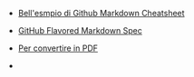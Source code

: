 
* [Bell'esmpio di Github Markdown Cheatsheet](https://github.com/tchapi/markdown-cheatsheet/blob/master/README.md)
* [GitHub Flavored Markdown Spec](https://github.github.com/gfm/)



* [Per convertire in PDF](https://pandoc.org/installing.html)
* 